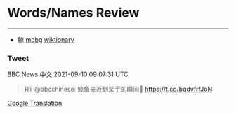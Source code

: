 
# Words/Names Review
___
- 鲸 [mdbg](https://www.mdbg.net/chinese/dictionary?page=worddict&wdrst=0&wdqb=鲸) [wiktionary](https://en.wiktionary.org/wiki/鲸)
### Tweet
BBC News 中文 2021-09-10 09:07:31 UTC
> RT @bbcchinese: 鲸鱼亲近划桨手的瞬间🐳 https://t.co/bqdvfrfJoN

[Google Translation](https://translate.google.com/?hi=en&tab=TT&sl=zh-CN&tl=en&op=translate&text=RT+%40bbcchinese%3A+%E9%B2%B8%E9%B1%BC%E4%BA%B2%E8%BF%91%E5%88%92%E6%A1%A8%E6%89%8B%E7%9A%84%E7%9E%AC%E9%97%B4%F0%9F%90%B3+https%3A%2F%2Ft.co%2FbqdvfrfJoN)
